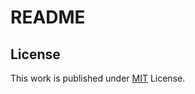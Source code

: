 # README

## License

This work is published under [MIT](https://github.com/Leleat/Leleat.github.io/blob/main/LICENSE) License.
